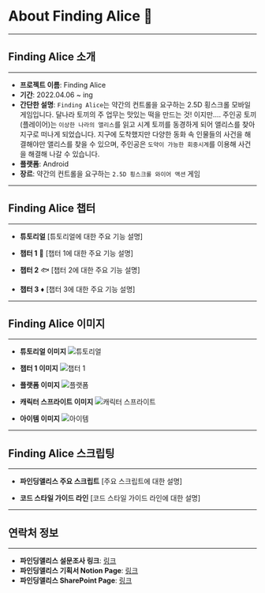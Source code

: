 # About Finding Alice :rabbit:   

***
## Finding Alice 소개
***
- **프로젝트 이름**: Finding Alice   
- **기간**: 2022.04.06 ~ ing    
- **간단한 설명**: `Finding Alice`는 약간의 컨트롤을 요구하는 2.5D 횡스크롤 모바일 게임입니다.
달나라 토끼의 주 업무는 맛있는 떡을 만드는 것! 이지만…. 주인공 토끼(플레이어)는 `이상한 나라의 앨리스`를 읽고 시계 토끼를 동경하게 되어 앨리스를 찾아 지구로 떠나게 되었습니다. 지구에 도착했지만 다양한 동화 속 인물들의 사건을 해결해야만 앨리스를 찾을 수 있으며, 주인공은 `도약이 가능한 회중시계`를 이용해 사건을 해결해 나갈 수 있습니다.   
- **플랫폼**: Android    
- **장르**: 약간의 컨트롤을 요구하는 `2.5D 횡스크롤 와이어 액션` 게임  

***
## Finding Alice 챕터
***

- **튜토리얼**
[튜토리얼에 대한 주요 기능 설명]

- **챕터 1** :deciduous_tree:
[챕터 1에 대한 주요 기능 설명]

- **챕터 2** :fish:
[챕터 2에 대한 주요 기능 설명]

- **챕터 3** :diamonds:
[챕터 3에 대한 주요 기능 설명]

***
## Finding Alice 이미지
***

- **튜토리얼 이미지**
![튜토리얼](이미지_링크)

- **챕터 1 이미지**
![챕터 1](이미지_링크)

- **플랫폼 이미지**
![플랫폼](이미지_링크)

- **캐릭터 스프라이트 이미지**
![캐릭터 스프라이트](이미지_링크)

- **아이템 이미지**
![아이템](이미지_링크)

***
## Finding Alice 스크립팅
***

- **파인딩앨리스 주요 스크립트**
[주요 스크립트에 대한 설명]

- **코드 스타일 가이드 라인**
[코드 스타일 가이드 라인에 대한 설명]

***
## 연락처 정보
***
- **파인딩앨리스 설문조사 링크**: [링크](설문조사_링크)
- **파인딩앨리스 기획서 Notion Page**: [링크](기획서_링크)
- **파인딩앨리스 SharePoint Page**: [링크](SharePoint_링크)
